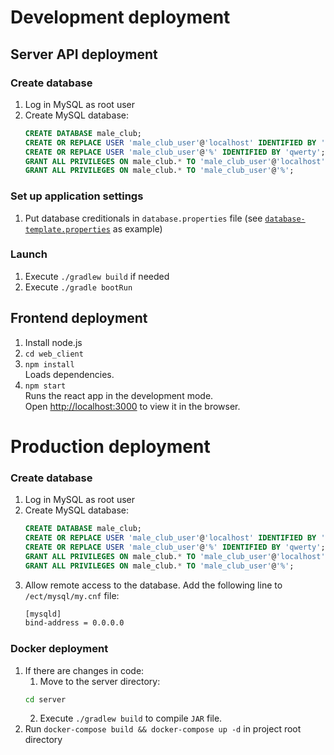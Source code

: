 # Development deployment
## Server API deployment
### Create database
1. Log in MySQL as root user
2. Create MySQL database:
    ```sql
    CREATE DATABASE male_club;
    CREATE OR REPLACE USER 'male_club_user'@'localhost' IDENTIFIED BY 'qwerty';
    CREATE OR REPLACE USER 'male_club_user'@'%' IDENTIFIED BY 'qwerty';
    GRANT ALL PRIVILEGES ON male_club.* TO 'male_club_user'@'localhost';
    GRANT ALL PRIVILEGES ON male_club.* TO 'male_club_user'@'%';
    ```
### Set up application settings
1. Put database creditionals in ```database.properties``` file 
(see [```database-template.properties```](server/src/main/resources/config/db/database-template.properties)
as example)
### Launch
1. Execute ```./gradlew build``` if needed
2. Execute ```./gradle bootRun```

## Frontend deployment
1. Install node.js
2. ```cd web_client```
3. ```npm install```\
   Loads dependencies.
4. ```npm start```\
   Runs the react app in the development mode.\
   Open [http://localhost:3000](http://localhost:3000) to view it in the browser.

# Production deployment

### Create database
1. Log in MySQL as root user
2. Create MySQL database:
    ```sql
    CREATE DATABASE male_club;
    CREATE OR REPLACE USER 'male_club_user'@'localhost' IDENTIFIED BY 'qwerty';
    CREATE OR REPLACE USER 'male_club_user'@'%' IDENTIFIED BY 'qwerty';
    GRANT ALL PRIVILEGES ON male_club.* TO 'male_club_user'@'localhost';
    GRANT ALL PRIVILEGES ON male_club.* TO 'male_club_user'@'%';
    ```
3. Allow remote access to the database. Add the following line to `/ect/mysql/my.cnf` file: 
   ```bash
   [mysqld]
   bind-address = 0.0.0.0
   ```
   
### Docker deployment
1. If there are changes in code:
   1. Move to the server directory:
   ```bash
   cd server
   ```
   2. Execute ```./gradlew build``` to compile `JAR` file.
2. Run ```docker-compose build && docker-compose up -d``` in project root directory

